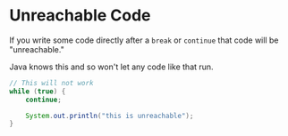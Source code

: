 # Unreachable Code

If you write some code directly after a `break` or `continue`
that code will be "unreachable."

Java knows this and so won't let any code like that run.

```java
// This will not work
while (true) {
    continue;

    System.out.println("this is unreachable");
}
```

